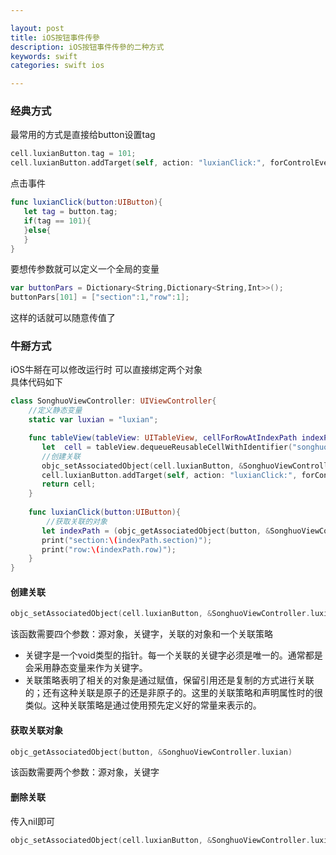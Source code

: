 ```yaml
---

layout: post
title: iOS按钮事件传參
description: iOS按钮事件传參的二种方式
keywords: swift
categories: swift ios

---
```


### 经典方式
最常用的方式是直接给button设置tag

```swift
cell.luxianButton.tag = 101;
cell.luxianButton.addTarget(self, action: "luxianClick:", forControlEvents: UIControlEvents.TouchUpInside);
```
点击事件

```swift
func luxianClick(button:UIButton){
   let tag = button.tag;
   if(tag == 101){
   }else{
   }
}
```
要想传参数就可以定义一个全局的变量

```swift
var buttonPars = Dictionary<String,Dictionary<String,Int>>();
buttonPars[101] = ["section":1,"row":1];
```
这样的话就可以随意传值了

### 牛掰方式
iOS牛掰在可以修改运行时 可以直接绑定两个对象  
具体代码如下

```swift
class SonghuoViewController: UIViewController{
	//定义静态变量
	static var luxian = "luxian";

	func tableView(tableView: UITableView, cellForRowAtIndexPath indexPath: NSIndexPath) -> UITableViewCell {
	   let  cell = tableView.dequeueReusableCellWithIdentifier("songhuoCell", forIndexPath: indexPath) as! SonghuoTableViewCell;
	   //创建关联
	   objc_setAssociatedObject(cell.luxianButton, &SonghuoViewController.luxian, indexPath, objc_AssociationPolicy.OBJC_ASSOCIATION_ASSIGN);
	   cell.luxianButton.addTarget(self, action: "luxianClick:", forControlEvents: UIControlEvents.TouchUpInside);
	   return cell;
	}
	
	func luxianClick(button:UIButton){
		//获取关联的对象
	   let indexPath = (objc_getAssociatedObject(button, &SonghuoViewController.luxian) as! NSIndexPath);
	   print("section:\(indexPath.section)");
	   print("row:\(indexPath.row)");
	}
}
```

#### 创建关联
```swift
objc_setAssociatedObject(cell.luxianButton, &SonghuoViewController.luxian, indexPath, objc_AssociationPolicy.OBJC_ASSOCIATION_RETAIN_NONATOMIC);
```

该函数需要四个参数：源对象，关键字，关联的对象和一个关联策略  
 
+ 关键字是一个void类型的指针。每一个关联的关键字必须是唯一的。通常都是会采用静态变量来作为关键字。
+ 关联策略表明了相关的对象是通过赋值，保留引用还是复制的方式进行关联的；还有这种关联是原子的还是非原子的。这里的关联策略和声明属性时的很类似。这种关联策略是通过使用预先定义好的常量来表示的。

#### 获取关联对象
```swift
objc_getAssociatedObject(button, &SonghuoViewController.luxian)
```
该函数需要两个参数：源对象，关键字

#### 删除关联
传入nil即可  
```swift
objc_setAssociatedObject(cell.luxianButton, &SonghuoViewController.luxian, nil, objc_AssociationPolicy.OBJC_ASSOCIATION_RETAIN_NONATOMIC);
```

